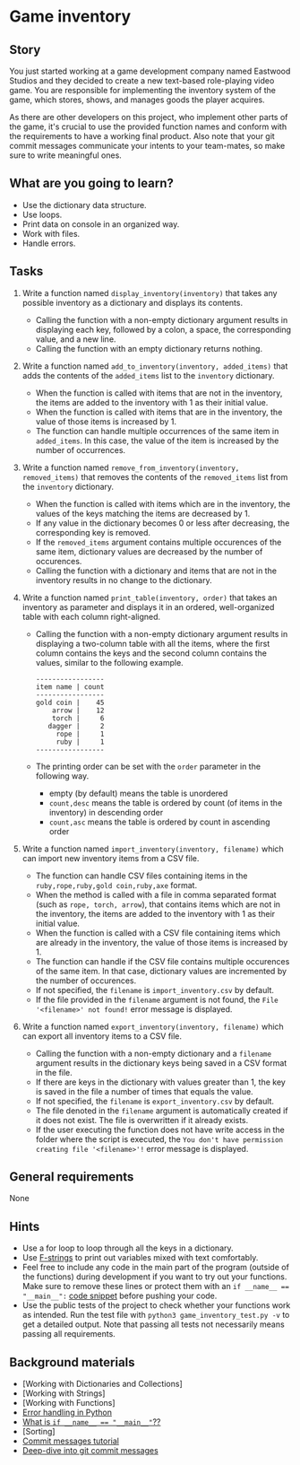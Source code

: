 # Game inventory

## Story

You just started working at a game development company named Eastwood Studios
and they decided to create a new text-based role-playing video game.
You are responsible for implementing the inventory system of the game, which stores,
shows, and manages goods the player acquires.

As there are other developers on this project, who implement other parts of the game,
it's crucial to use the provided function names and conform with the requirements
to have a working final product.
Also note that your git commit messages communicate your intents to your team-mates,
so make sure to write meaningful ones.

## What are you going to learn?

- Use the dictionary data structure.
- Use loops.
- Print data on console in an organized way.
- Work with files.
- Handle errors.


## Tasks

1. Write a function named `display_inventory(inventory)` that takes any possible inventory as a dictionary and displays its contents.
    - Calling the function with a non-empty dictionary argument results in displaying each key, followed by a colon, a space, the corresponding value, and a new line.
    - Calling the function with an empty dictionary returns nothing.

2. Write a function named `add_to_inventory(inventory, added_items)` that adds the contents of the `added_items` list to the `inventory` dictionary.
    - When the function is called with items that are not in the inventory, the items are added to the inventory with 1 as their initial value.
    - When the function is called with items that are in the inventory, the value of those items is increased by 1.
    - The function can handle multiple occurrences of the same item in `added_items`. In this case, the value of the item is increased by the number of occurrences.

3. Write a function named `remove_from_inventory(inventory, removed_items)` that removes the contents of the `removed_items` list from the `inventory` dictionary.
    - When the function is called with items which are in the inventory, the values of the keys matching the items are decreased by 1.
    - If any value in the dictionary becomes 0 or less after decreasing, the corresponding key is removed.
    - If the `removed_items` argument contains multiple occurences of the same item, dictionary values are decreased by the number of occurences.
    - Calling the function with a dictionary and items that are not in the inventory results in no change to the dictionary.

4. Write a function named `print_table(inventory, order)` that takes an inventory as parameter and displays it in an ordered, well-organized table with each column right-aligned.
    - Calling the function with a non-empty dictionary argument results
in displaying a two-column table with all the items, where the first
column contains the keys and the second column contains the values,
similar to the following example.

          -----------------
          item name | count
          -----------------
          gold coin |    45
              arrow |    12
              torch |     6
             dagger |     2
               rope |     1
               ruby |     1
          -----------------
    - The printing order can be set with the `order` parameter in the following way.
      * empty (by default) means the table is unordered
      * `count,desc` means the table is ordered by count (of items in the inventory) in descending order
      * `count,asc` means the table is ordered by count in ascending order

5. Write a function named `import_inventory(inventory, filename)` which can import new inventory items from a CSV file.
    - The function can handle CSV files containing items in
the `ruby,rope,ruby,gold coin,ruby,axe` format.
    - When the method is called with a file in comma separated format (such as `rope, torch, arrow`), that contains items which are not in the inventory, the items are added to the inventory with 1 as their initial value.
    - When the function is called with a CSV file containing items which are already in the inventory, the value of those items is increased by 1.
    - The function can handle if the CSV file contains multiple occurences of the same item. In that case, dictionary values are incremented by the number of occurences.
    - If not specified, the `filename` is `import_inventory.csv` by default.
    - If the file provided in the `filename` argument is not found, the `File '<filename>' not found!` error message is displayed.

6. Write a function named `export_inventory(inventory, filename)` which can export all inventory items to a CSV file.
    - Calling the function with a non-empty dictionary and a `filename` argument results in the dictionary keys being saved in a CSV format in the file.
    - If there are keys in the dictionary with values greater than 1, the key is saved in the file a number of times that equals the value.
    - If not specified, the `filename` is `export_inventory.csv` by default.
    - The file denoted in the `filename` argument is automatically created if it does not exist. The file is overwritten if it already exists.
    - If the user executing the function does not have write access in the folder where the script is executed, the `You don't have permission creating file '<filename>'!` error message is displayed.

## General requirements

None

## Hints

- Use a for loop to loop through all the keys in a dictionary.
- Use [F-strings](https://realpython.com/python-f-strings/) to print out
  variables mixed with text comfortably.
- Feel free to include any code in the main part of the program (outside of
  the functions) during development if you want to try out your functions.
  Make sure to remove these lines or protect them with an `if __name__ == "__main__":`
  [code snippet](https://docs.python.org/3/library/__main__.html) before pushing
  your code.
- Use the public tests of the project to check whether your functions work
  as intended. Run the test file with `python3 game_inventory_test.py -v` to get a
  detailed output. Note that passing all tests not necessarily means passing all
  requirements.


## Background materials

- <i class="far fa-exclamation"></i> [Working with Dictionaries and Collections]
- <i class="far fa-exclamation"></i> [Working with Strings]
- <i class="far fa-exclamation"></i> [Working with Functions]
- <i class="far fa-exclamation"></i> [Error handling in Python](https://realpython.com/python-exceptions/)
- <i class="far fa-exclamation"></i> [What is `if __name__ == "__main__"`??](https://thepythonguru.com/what-is-if-__name__-__main__/)
- <i class="far fa-exclamation"></i> [Sorting]
- <i class="far fa-exclamation"></i> [Commit messages tutorial](https://www.youtube.com/watch?v=9Siot_y9wY8)
- <i class="far fa-book-open"></i> [Deep-dive into git commit messages](https://chris.beams.io/posts/git-commit/)
